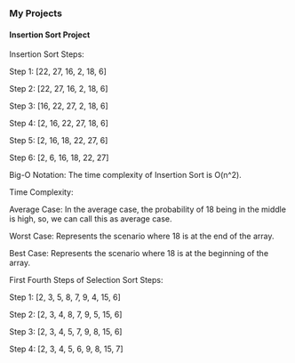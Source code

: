 ### My Projects

#### Insertion Sort Project

Insertion Sort Steps:

Step 1: [22, 27, 16, 2, 18, 6]

Step 2: [22, 27, 16, 2, 18, 6]  

Step 3: [16, 22, 27, 2, 18, 6]   

Step 4: [2, 16, 22, 27, 18, 6]  

Step 5: [2, 16, 18, 22, 27, 6]

Step 6: [2, 6, 16, 18, 22, 27]

Big-O Notation: The time complexity of Insertion Sort is O(n^2).

Time Complexity:

Average Case:  In the average case, the probability of 18 being in the middle is high, so, we can call this as average case.

Worst Case: Represents the scenario where 18 is at the end of the array.

Best Case: Represents the scenario where 18 is at the beginning of the array.

First Fourth Steps of Selection Sort Steps:

Step 1: [2, 3, 5, 8, 7, 9, 4, 15, 6]

Step 2: [2, 3, 4, 8, 7, 9, 5, 15, 6]

Step 3: [2, 3, 4, 5, 7, 9, 8, 15, 6]

Step 4: [2, 3, 4, 5, 6, 9, 8, 15, 7]

